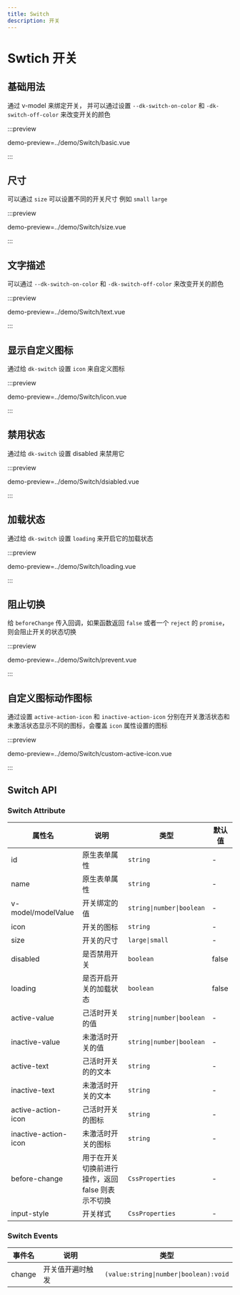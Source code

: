 ```yaml
---
title: Switch
description: 开关
---
```


# Swtich 开关

## 基础用法

通过 v-model 来绑定开关， 并可以通过设置 `--dk-switch-on-color` 和 `-dk-switch-off-color` 来改变开关的颜色

:::preview

demo-preview=../demo/Switch/basic.vue

:::

## 尺寸

可以通过 `size` 可以设置不同的开关尺寸 例如 `small` `large`

:::preview

demo-preview=../demo/Switch/size.vue

:::

## 文字描述

可以通过 `--dk-switch-on-color` 和 `-dk-switch-off-color` 来改变开关的颜色

:::preview

demo-preview=../demo/Switch/text.vue

:::

## 显示自定义图标

通过给 `dk-switch` 设置 `icon` 来自定义图标

:::preview

demo-preview=../demo/Switch/icon.vue

:::

## 禁用状态

通过给 `dk-switch` 设置 disabled 来禁用它

:::preview

demo-preview=../demo/Switch/dsiabled.vue

:::

## 加载状态

通过给 `dk-switch` 设置 `loading` 来开启它的加载状态

:::preview

demo-preview=../demo/Switch/loading.vue

:::

## 阻止切换

给 `beforeChange` 传入回调，如果函数返回 `false` 或者一个 `reject` 的 `promise`，则会阻止开关的状态切换

:::preview

demo-preview=../demo/Switch/prevent.vue

:::

## 自定义图标动作图标

通过设置 `active-action-icon` 和 `inactive-action-icon` 分别在开关激活状态和未激活状态显示不同的图标，会覆盖 `icon` 属性设置的图标

:::preview

demo-preview=../demo/Switch/custom-active-icon.vue

:::

## Switch API

### Switch Attribute

| 属性名               | 说明                                              | 类型                      | 默认值 |
| -------------------- | ------------------------------------------------- | ------------------------- | ------ |
| id                   | 原生表单属性                                      | `string`                  | -      |
| name                 | 原生表单属性                                      | `string`                  | -      |
| v-model/modelValue   | 开关绑定的值                                      | `string\|number\|boolean` | -      |
| icon                 | 开关的图标                                        | `string`                  | -      |
| size                 | 开关的尺寸                                        | `large\|small`            | -      |
| disabled             | 是否禁用开关                                      | `boolean`                 | false  |
| loading              | 是否开启开关的加载状态                            | `boolean`                 | false  |
| active-value         | 己活时开关的值                                    | `string\|number\|boolean` | -      |
| inactive-value       | 未激活时开关的值                                  | `string\|number\|boolean` | -      |
| active-text          | 己活时开关的的文本                                | `string`                  | -      |
| inactive-text        | 未激活时开关的文本                                | `string`                  | -      |
| active-action-icon   | 己活时开关的图标                                  | `string`                  | -      |
| inactive-action-icon | 未激活时开关的图标                                | `string`                  | -      |
| before-change        | 用于在开关切换前进行操作，返回 false 则表示不切换 | `CssProperties`           | -      |
| input-style          | 开关样式                                          | `CssProperties`           | -      |

### Switch Events

| 事件名 | 说明             | 类型                                   |
| ------ | ---------------- | -------------------------------------- |
| change | 开关值开遍时触发 | `(value:string\|number\|boolean):void` |
